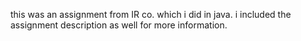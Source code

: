 this was an assignment from IR co. which i did in java. i included the assignment description as well for more information.
